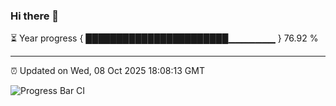 ### Hi there 👋

⏳ Year progress { ███████████████████████▁▁▁▁▁▁▁ } 76.92 %

---

⏰ Updated on Wed, 08 Oct 2025 18:08:13 GMT

![Progress Bar CI](https://github.com/liununu/liununu/workflows/Progress%20Bar%20CI/badge.svg)

